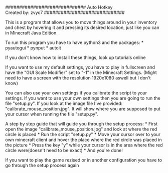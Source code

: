 #############################
        Auto Hotkey    
      Created by: zvyc7
#############################

This is a program that allows you to move things around in your inventory and chest by
hovering it and pressing its desired location, just like you can in Minecraft Java Edition.

To run this program you have to have python3 and the packages:
	* pyautogui
	* pynput
	* autoit

If you don't know how to install these things, look up tutorials online

If you want to use my default settings, you have to play in fullscreen and have the
"GUI Scale Modifier" set to "-1" in the Minecraft Settings.
(Might need to have a screen with the resolution 1920x1080 aswell but I don't know)

You can also use your own settings if you calibrate the script to your settings.
If you want to use your own settings then you are going to run the file "setup.py".
If you look at the image file I've provided: "calibrate_mouse_position.jpg".
It will show where you are supposed to put your cursor when running the file "setup.py".

A step by step guide that will guide you through the setup process:
	* First open the image "calibrate_mouse_position.jpg" and look at where the red circle is placed
	* Run the script "setup.py"
	* Move your cursor over to your own minecraft client and hover the place
	  where the red circle was placed in the picture
	* Press the key "y" while your cursor is in the area where the red circle were(doesn't need to be exact)
	* And you're done!

If you want to play the game rezised or in another configuration you have to go through the setup process again
